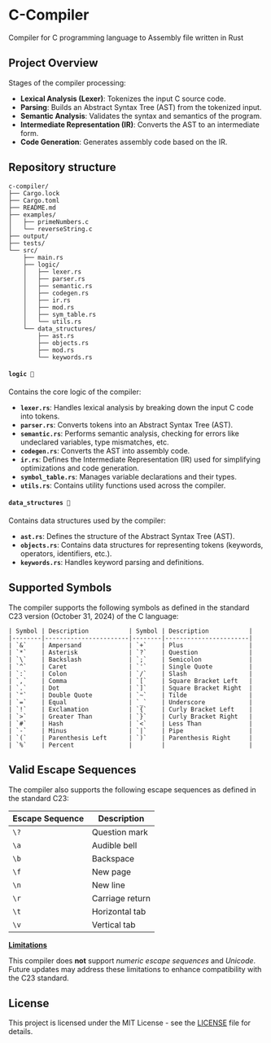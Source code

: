 # C-Compiler
Compiler for C programming language to Assembly file written in Rust

## Project Overview
Stages of the compiler processing: 
- **Lexical Analysis (Lexer)**: Tokenizes the input C source code.
- **Parsing**: Builds an Abstract Syntax Tree (AST) from the tokenized input.
- **Semantic Analysis**: Validates the syntax and semantics of the program.
- **Intermediate Representation (IR)**: Converts the AST to an intermediate form.
- **Code Generation**: Generates assembly code based on the IR.

## Repository structure 
    c-compiler/
    ├── Cargo.lock
    ├── Cargo.toml
    ├── README.md
    ├── examples/
    │   ├── primeNumbers.c
    │   └── reverseString.c
    ├── output/
    ├── tests/
    └── src/
        ├── main.rs
        ├── logic/
        │   ├── lexer.rs
        │   ├── parser.rs
        │   ├── semantic.rs
        │   ├── codegen.rs
        │   ├── ir.rs
        │   ├── mod.rs
        │   ├── sym_table.rs
        │   └── utils.rs
        └── data_structures/
            ├── ast.rs
            ├── objects.rs
            ├── mod.rs
            └── keywords.rs

#### `logic 📁`
Contains the core logic of the compiler:
- **`lexer.rs`**: Handles lexical analysis by breaking down the input C code into tokens.
- **`parser.rs`**: Converts tokens into an Abstract Syntax Tree (AST).
- **`semantic.rs`**: Performs semantic analysis, checking for errors like undeclared variables, type mismatches, etc.
- **`codegen.rs`**: Converts the AST into assembly code.
- **`ir.rs`**: Defines the Intermediate Representation (IR) used for simplifying optimizations and code generation.
- **`symbol_table.rs`**: Manages variable declarations and their types.
- **`utils.rs`**: Contains utility functions used across the compiler.

#### `data_structures 📁`
Contains data structures used by the compiler:
- **`ast.rs`**: Defines the structure of the Abstract Syntax Tree (AST).
- **`objects.rs`**: Contains data structures for representing tokens (keywords, operators, identifiers, etc.).
- **`keywords.rs`**: Handles keyword parsing and definitions.

## Supported Symbols
The compiler supports the following symbols as defined in the standard C23 version (October 31, 2024) of the C language:
```
| Symbol | Description           | Symbol | Description           |
|--------|-----------------------|--------|-----------------------|
| `&`    | Ampersand             | `+`    | Plus                  |
| `*`    | Asterisk              | `?`    | Question              |
| `\`    | Backslash             | `;`    | Semicolon             |
| `^`    | Caret                 | `'`    | Single Quote          |
| `:`    | Colon                 | `/`    | Slash                 |
| `,`    | Comma                 | `[`    | Square Bracket Left   |
| `.`    | Dot                   | `]`    | Square Bracket Right  |
| `"`    | Double Quote          | `~`    | Tilde                 |
| `=`    | Equal                 | `_`    | Underscore            |
| `!`    | Exclamation           | `{`    | Curly Bracket Left    |
| `>`    | Greater Than          | `}`    | Curly Bracket Right   |
| `#`    | Hash                  | `<`    | Less Than             |
| `-`    | Minus                 | `|`    | Pipe                  |
| `(`    | Parenthesis Left      | `)`    | Parenthesis Right     |
| `%`    | Percent               |        |                       |
```

## Valid Escape Sequences
The compiler also supports the following escape sequences as defined in the standard C23:

| Escape Sequence | Description                 |
|-----------------|-----------------------------|
| `\?`            | Question mark               |
| `\a`            | Audible bell                |
| `\b`            | Backspace                   |
| `\f`            | New page                    |
| `\n`            | New line                    |
| `\r`            | Carriage return             |
| `\t`            | Horizontal tab              |
| `\v`            | Vertical tab                |

<u>**Limitations**</u>

This compiler does **not** support *numeric escape sequences* and *Unicode*. Future updates may address these limitations to enhance compatibility with the C23 standard.

## License
This project is licensed under the MIT License - see the [LICENSE](LICENSE) file for details.